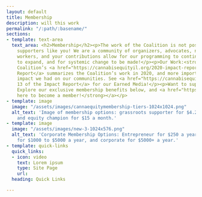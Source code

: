 ```yaml
---
layout: default
title: Membership
description: will this work
permalink: "/:path/:basename/"
sections:
- template: text-area
  text_area: <h2>Membership</h2><p>The work of the Coalition is not possible without
    supporters like you! We are a community of organizers, advocates, neighbors, and
    workers, and your contributions allow for our programming to continue, our impact
    to expand, and for systemic change to be made!</p><p>Our Work:<strong> </strong>The
    Coalition’s <a href="https://cannabisequityil.org/2020-impact-report/">2020 Impact
    Report</a> summarizes the Coalition’s work in 2020, and more importantly, the
    impact we had on our communities. See <a href="https://cannabisequityil.org/2020-impact-report/">Page
    13 of the Impact Report</a> for our Earned Media!</p><p>Want to support the Coalition?
    Explore our exclusive membership benefits below, and <a href="https://funraise.org/give/Ceic-Corp/3aca7fd5-e9cb-4eb4-8574-807dbbb8bc93"><strong>click
    here to become a member!</strong></a></p>
- template: image
  image: "/assets/images/cannaequitymembership-tiers-1024x1024.png"
  alt_text: 'Image of membership options: grassroots supporter for $4.20 a month,
    and equity champion for $15 a month.'
- template: image
  image: "/assets/images/new-3-1024x576.png"
  alt_text: 'Corporate Membership Options: Entrepreneur for $250 a year, small business
    for $1000 to $5000 a year, and corporate for $5000+ a year.'
- template: quick-links
  quick_links:
  - icon: video
    text: Lorem ipsum
    type: Site Page
    url:
  heading: Quick Links

---
```


